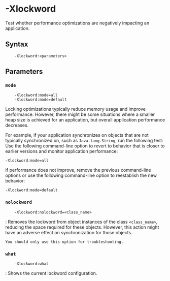 <!--
* Copyright (c) 2017, 2023 IBM Corp. and others
*
* This program and the accompanying materials are made
* available under the terms of the Eclipse Public License 2.0
* which accompanies this distribution and is available at
* https://www.eclipse.org/legal/epl-2.0/ or the Apache
* License, Version 2.0 which accompanies this distribution and
* is available at https://www.apache.org/licenses/LICENSE-2.0.
*
* This Source Code may also be made available under the
* following Secondary Licenses when the conditions for such
* availability set forth in the Eclipse Public License, v. 2.0
* are satisfied: GNU General Public License, version 2 with
* the GNU Classpath Exception [1] and GNU General Public
* License, version 2 with the OpenJDK Assembly Exception [2].
*
* [1] https://www.gnu.org/software/classpath/license.html
* [2] https://openjdk.org/legal/assembly-exception.html
*
* SPDX-License-Identifier: EPL-2.0 OR Apache-2.0 OR GPL-2.0-only WITH Classpath-exception-2.0 OR GPL-2.0-only WITH OpenJDK-assembly-exception-1.0
-->

# -Xlockword

Test whether performance optimizations are negatively impacting an application.

## Syntax

        -Xlockword:<parameters>

## Parameters

### `mode`

        -Xlockword:mode=all
        -Xlockword:mode=default

Locking optimizations typically reduce memory usage and improve performance. However, there might be some situations where a smaller heap size is achieved for an application, but overall application performance decreases.

For example, if your application synchronizes on objects that are not typically synchronized on, such as `Java.lang.String`, run the following test:  
Use the following command-line option to revert to behavior that is closer to earlier versions and monitor application performance:

    -Xlockword:mode=all

If performance does not improve, remove the previous command-line options or use the following command-line option to reestablish the new behavior:

    -Xlockword:mode=default

### `nolockword`

        -Xlockword:nolockword=<class_name>

: Removes the lockword from object instances of the class `<class_name>`, reducing the space required for these objects. However, this action might have an adverse effect on synchronization for those objects.

    You should only use this option for troubleshooting.

### `what`

        -Xlockword:what

: Shows the current lockword configuration.

<!-- ==== END OF TOPIC ==== xlockword.md ==== -->
